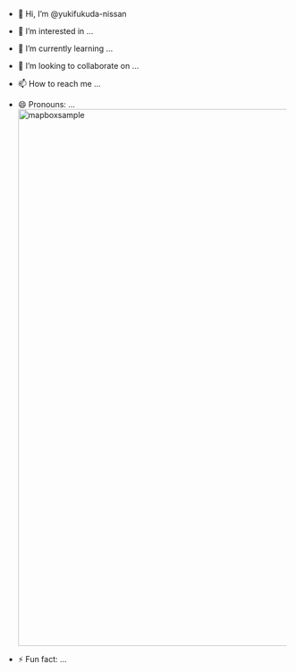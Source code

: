 - 👋 Hi, I’m @yukifukuda-nissan
- 👀 I’m interested in ...
- 🌱 I’m currently learning ...
- 💞️ I’m looking to collaborate on ...
- 📫 How to reach me ...
- 😄 Pronouns: ...<img width="960" alt="mapboxsample" src="https://github.com/yukifukuda-nissan/yukifukuda-nissan/assets/170992367/fd61e137-4b75-4edb-9fbd-2edac1ee0836">

- ⚡ Fun fact: ...

<!---
yukifukuda-nissan/yukifukuda-nissan is a ✨ special ✨ repository because its `README.md` (this file) appears on your GitHub profile.
You can click the Preview link to take a look at your changes.
--->
